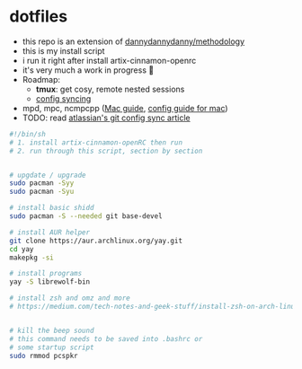 # dotfiles

* this repo is an extension of [dannydannydanny/methodology](https://github.com/DannyDannyDanny/methodology/)
* this is my install script
* i run it right after install artix-cinnamon-openrc
* it's very much a work in progress 🚧
* Roadmap:
  * **tmux**: get cosy, remote nested sessions
  * [config syncing](https://www.atlassian.com/git/tutorials/dotfiles)
* mpd, mpc, ncmpcpp ([Mac guide](https://killtheyak.com/install-mpd-mpc-ncmpcpp/), [config guide for mac](https://computingforgeeks.com/install-configure-mpd-ncmpcpp-macos/))
* TODO: read [atlassian's git config sync article](https://www.atlassian.com/git/tutorials/dotfiles)

```sh
#!/bin/sh
# 1. install artix-cinnamon-openRC then run 
# 2. run through this script, section by section


# upgdate / upgrade
sudo pacman -Syy
sudo pacman -Syu

# install basic shidd
sudo pacman -S --needed git base-devel

# install AUR helper
git clone https://aur.archlinux.org/yay.git
cd yay
makepkg -si

# install programs
yay -S librewolf-bin

# install zsh and omz and more
# https://medium.com/tech-notes-and-geek-stuff/install-zsh-on-arch-linux-manjaro-and-make-it-your-default-shell-b0098b756a7a


# kill the beep sound
# this command needs to be saved into .bashrc or
# some startup script
sudo rmmod pcspkr
```
